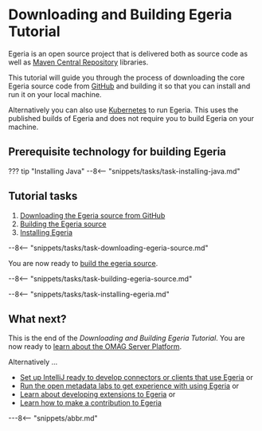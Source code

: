 <!-- SPDX-License-Identifier: CC-BY-4.0 -->
<!-- Copyright Contributors to the ODPi Egeria project. -->

# Downloading and Building Egeria Tutorial

Egeria is an open source project that is delivered both as source code as well as [Maven Central Repository](https://search.maven.org/) libraries.

This tutorial will guide you through the process of downloading the core Egeria source code from [GitHub](https://github.com/) and building it so that you can install and run it on your local machine.  

Alternatively you can also use [Kubernetes](/guides/operations/kubernetes) to run Egeria.  This uses the published builds of Egeria and does not require you to build Egeria on your machine.

## Prerequisite technology for building Egeria

??? tip "Installing Java"
    --8<-- "snippets/tasks/task-installing-java.md"

## Tutorial tasks

1. [Downloading the Egeria source from GitHub](#downloading-egeria-from-github-website)
2. [Building the Egeria source](#building-the-egeria-source)
3. [Installing Egeria](#installing-egeria)

--8<-- "snippets/tasks/task-downloading-egeria-source.md"

You are now ready to [build the egeria source](#building-the-egeria-source).

--8<-- "snippets/tasks/task-building-egeria-source.md"

--8<-- "snippets/tasks/task-installing-egeria.md"

## What next?

This is the end of the *Downloading and Building Egeria Tutorial*.  You are now
ready to [learn about the OMAG Server Platform](/education/tutorials/omag-server-tutorial/overview).

Alternatively ...

* [Set up IntelliJ ready to develop connectors or clients that use Egeria](/education/tutorials/developer-intellij-tutorial/overview)
or
* [Run the open metadata labs to get experience with using Egeria](/education/open-metadata-labs/overview)
or
* [Learn about developing extensions to Egeria](/guides/developer)
or
* [Learn how to make a contribution to Egeria](/education/egeria-dojo/egeria-dojo-day-2-3-contribution-to-egeria)

---8<-- "snippets/abbr.md"
